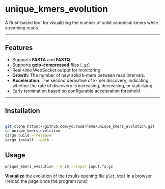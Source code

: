 # unique_kmers_evolution

A Rust-based tool for visualizing the number of solid canonical kmers while streaming reads.

---

## Features

- Supports **FASTA** and **FASTQ**
- Supports **gzip-compressed** files (`.gz`)
- Real-time WebSocket output for monitoring
- **Growth**: The number of new solid k-mers between read intervals.
- **Acceleration**: The second derivative of k-mer discovery, indicating whether the rate of discovery is increasing, decreasing, or stabilizing
- Early termination based on configurable acceleration threshold


---

## Installation 

```bash

git clone https://github.com/yourusername/unique_kmers_evolution.git
cd unique_kmers_evolution
cargo build --release
cargo install --path .  
```

## Usage

```bash
unique_kmers_evolution --k 25 --input input.fq.gz
```


**Visualize** the evolution of the results opening file `plot.html` in a browser (reload the page once the program runs)
